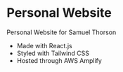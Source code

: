 # Personal Website

Personal Website for Samuel Thorson

- Made with React.js
- Styled with Tailwind CSS
- Hosted through AWS Amplify
